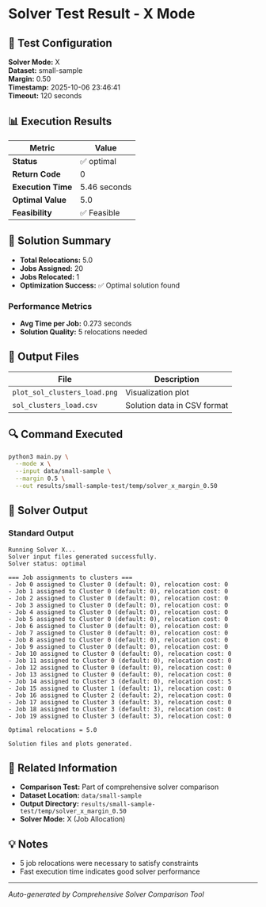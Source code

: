 # Solver Test Result - X Mode

## 🔧 Test Configuration

**Solver Mode:** X  
**Dataset:** small-sample  
**Margin:** 0.50  
**Timestamp:** 2025-10-06 23:46:41  
**Timeout:** 120 seconds  

## 📊 Execution Results

| Metric | Value |
|--------|-------|
| **Status** | ✅ optimal |
| **Return Code** | 0 |
| **Execution Time** | 5.46 seconds |
| **Optimal Value** | 5.0 |
| **Feasibility** | ✅ Feasible |

## 🎯 Solution Summary

- **Total Relocations:** 5.0
- **Jobs Assigned:** 20
- **Jobs Relocated:** 1
- **Optimization Success:** ✅ Optimal solution found

### Performance Metrics
- **Avg Time per Job:** 0.273 seconds
- **Solution Quality:** 5 relocations needed


## 📁 Output Files

| File | Description |
|------|-------------|
| `plot_sol_clusters_load.png` | Visualization plot |
| `sol_clusters_load.csv` | Solution data in CSV format |


## 🔍 Command Executed

```bash
python3 main.py \
  --mode x \
  --input data/small-sample \
  --margin 0.5 \
  --out results/small-sample-test/temp/solver_x_margin_0.50
```

## 📝 Solver Output

### Standard Output
```
Running Solver X...
Solver input files generated successfully.
Solver status: optimal

=== Job assignments to clusters ===
- Job 0 assigned to Cluster 0 (default: 0), relocation cost: 0
- Job 1 assigned to Cluster 0 (default: 0), relocation cost: 0
- Job 2 assigned to Cluster 0 (default: 0), relocation cost: 0
- Job 3 assigned to Cluster 0 (default: 0), relocation cost: 0
- Job 4 assigned to Cluster 0 (default: 0), relocation cost: 0
- Job 5 assigned to Cluster 0 (default: 0), relocation cost: 0
- Job 6 assigned to Cluster 0 (default: 0), relocation cost: 0
- Job 7 assigned to Cluster 0 (default: 0), relocation cost: 0
- Job 8 assigned to Cluster 0 (default: 0), relocation cost: 0
- Job 9 assigned to Cluster 0 (default: 0), relocation cost: 0
- Job 10 assigned to Cluster 0 (default: 0), relocation cost: 0
- Job 11 assigned to Cluster 0 (default: 0), relocation cost: 0
- Job 12 assigned to Cluster 0 (default: 0), relocation cost: 0
- Job 13 assigned to Cluster 0 (default: 0), relocation cost: 0
- Job 14 assigned to Cluster 3 (default: 0), relocation cost: 5
- Job 15 assigned to Cluster 1 (default: 1), relocation cost: 0
- Job 16 assigned to Cluster 2 (default: 2), relocation cost: 0
- Job 17 assigned to Cluster 3 (default: 3), relocation cost: 0
- Job 18 assigned to Cluster 3 (default: 3), relocation cost: 0
- Job 19 assigned to Cluster 3 (default: 3), relocation cost: 0

Optimal relocations = 5.0

Solution files and plots generated.

```

## 🔗 Related Information

- **Comparison Test:** Part of comprehensive solver comparison
- **Dataset Location:** `data/small-sample`
- **Output Directory:** `results/small-sample-test/temp/solver_x_margin_0.50`
- **Solver Mode:** X (Job Allocation)

## 💡 Notes

- 5 job relocations were necessary to satisfy constraints
- Fast execution time indicates good solver performance

---

*Auto-generated by Comprehensive Solver Comparison Tool*